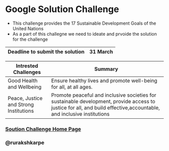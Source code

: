 # Google Solution Challenge

- This challenge provides the 17 Sustainable Development Goals of the United Nations 
- As a part of this challegne we need to ideate and prvoide the solution for the challenge

| Deadline to submit the solution|  31 March | 
| ----------------------------- | ----------- |

| Intrested Challenges | Summary |
| ----------------------------- | ----------- |
| Good Health and Wellbeing | Ensure healthy lives and promote well-being for all, at all ages.|
|Peace, Justice and Strong Institutions | Promote peaceful and inclusive societies for sustainable development, provide access to justice for all, and build effective,accountable, and inclusive institutions |



### [Soution Challenge Home Page](https://developers.google.com/community/gdsc-solution-challenge/UN-goals)
### @rurakshkarpe

